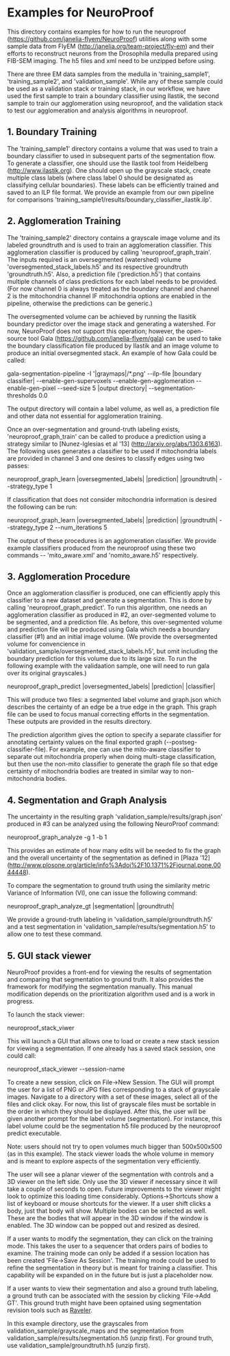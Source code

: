# Examples for NeuroProof

This directory contains examples for how to run the neuroproof
(https://github.com/janelia-flyem/NeuroProof) utilities
along with some sample data from FlyEM (http://janelia.org/team-project/fly-em)
and their efforts to reconstruct neurons from the Drosophila medulla prepared
using FIB-SEM imaging.  The h5 files and xml need to be unzipped before using.  

There are three EM data samples from the medulla in 'training_sample1', 'training_sample2',
and 'validation_sample'.  While any of these sample could be used as a validation stack or
training stack, in our workflow, we have used the first sample to train a boundary
classifier using Ilastik, the second sample to train our agglomeration using neuroproof, and the validation
stack to test our agglomeration and analysis algorithms in neuroproof.

## 1.  Boundary Training

The 'training_sample1' directory contains a volume that was used to train a boundary
classifier to used in subsequent parts of the segmentation flow.  To
generate a classifier, one should use the Ilastik tool from Heidelberg
(http://www.ilastik.org).  One should open up the grayscale stack,
create multiple class labels (where class label 0 should be designated as
classifying cellular boundaries).  These labels can be efficiently
trained and saved to an ILP file format.  We provide an example from
our own pipeline for comparisons 'training_sample1/results/boundary_classifier_ilastik.ilp'.

## 2.  Agglomeration Training

The 'training_sample2' directory contains a grayscale image volume and its labeled groundtruth
and is used to train an agglomeration classifier.  This agglomeration
classifier is produced by calling 'neuroproof_graph_train'.  The inputs required
is an oversegmented (watershed) volume 'oversegmented_stack_labels.h5'
and its respective groundtruth 'groundtruth.h5'.  Also,
a prediction file ('prediction.h5') that contains multiple channels of class predictions for
each label needs to be provided.  (For now channel 0 is always treated as the
boundary channel and channel 2 is the mitochondria channel IF mitochondria options
are enabled in the pipeline, otherwise the predictions can be generic.)

The oversegmented volume can be achieved by running the Ilasitik boundary
predictor over the image stack and generating a watershed.  For now, NeuroProof
does not support this operation; however, the open-source tool Gala
(https://github.com/janelia-flyem/gala) can be used to take the boundary
classification file produced by Ilastik and an image volume to produce an
initial oversegmented stack.  An example of how Gala could be called:

gala-segmentation-pipeline -I '|graymaps|/*.png' --ilp-file |boundary classifier| --enable-gen-supervoxels
                --enable-gen-agglomeration --enable-gen-pixel --seed-size 5 |output directory| --segmentation-thresholds 0.0 

The output directory will contain a label volume, as well as, a prediction file and
other data not essential for agglomeration training.

Once an over-segmentation and ground-truth labeling exists, 'neuroproof_graph_train'
can be called to produce a prediction using a strategy similar to
[Nunez-Iglesias et al '13] (http://arxiv.org/abs/1303.6163).  The following
uses generates a classifier to be used if mitochondria labels are provided
in channel 3 and one desires to classify edges using two passes:

neuroproof_graph_learn |oversegmented_labels| |prediction| |groundtruth| --strategy_type 1

If classification that does not consider mitochondria information is desired
the following can be run:

neuroproof_graph_learn |oversegmented_labels| |prediction| |groundtruth| --strategy_type 2 --num_iterations 5

The output of these procedures is an agglomeration classifier.  We provide example
classifiers produced from the neuroproof using these two commands -- 'mito_aware.xml'
and  'nomito_aware.h5' respectively.


## 3.  Agglomeration Procedure

Once an agglomeration classifier is produced, one can efficiently apply this
classifier to a new dataset and generate a segmentation.  This is done by
calling 'neuroproof_graph_predict'. To run this algorithm, one needs an agglomeration
classifier as produced in #2, an over-segmented volume to be segmented, and a prediction
file.  As before, this over-segmented volume and prediction file will be produced
using Gala which needs a boundary classifier (#1) and an initial image volume.
(We provide the oversegmented volume for convencience in 'validation_sample/oversegmented_stack_labels.h5',
but omit including the boundary prediction for this volume due to its large
size.  To run the following example with the validaation sample, one will need
to run gala over its original grayscales.)

neuroproof_graph_predict |oversegmented_labels| |prediction| |classifier| 

This will produce two files: a segmented label volume and graph.json which describes
the certainty of an edge be a true edge in the graph.  This graph file can be
used to focus manual correcting efforts in the segmentation.  These outputs are
provided in the results directory.

The prediction algorithm gives the option to specify a separate classifier for
annotating certainty values on the final exported graph (--postseg-classifier-file).
For example, one can use the mito-aware classifier to separate out mitochondria
properly when doing multi-stage classification, but then use the non-mito
classifier to generate the graph file so that edge certainty of mitochondria
bodies are treated in similar way to non-mitochondria bodies.

## 4.  Segmentation and Graph Analysis

The uncertainty in the resulting graph 'validation_sample/results/graph.json'
produced in #3 can be analyzed using the following NeuroProof command:

neuroproof_graph_analyze -g 1 -b 1

This provides an estimate of how many edits will be needed to fix the graph
and the overall uncertainty of the segmentation as defined in [Plaza '12] 
(http://www.plosone.org/article/info%3Adoi%2F10.1371%2Fjournal.pone.0044448).

To compare the segmentation to ground truth using the similarity
metric Variance of Information (VI), one can issue the following command:

neuroproof_graph_analyze_gt |segmentation| |groundtruth|

We provide a ground-truth labeling in 'validation_sample/groundtruth.h5'
and a test segmentation in 'validation_sample/results/segmentation.h5'
to allow one to test these command.

## 5. GUI stack viewer

NeuroProof provides a front-end for viewing the results of segmentation
and comparing that segmentation to ground truth.  It also provides the framework
for modifying the segmentation manually.  This manual modification depends
on the prioritization algorithm used and is a work in progress.

To launch the stack viewer:

neuroproof_stack_viwer

This will launch a GUI that allows one to load or create a new stack session
for viewing a segmentation.  If one already has a saved stack session, one could
call:

neuroproof_stack_viewer --session-name <directory of session>

To create a new session, click on File->New Session.  The GUI will prompt the user
for a list of PNG or JPG files corresponding to a stack of grayscale images.  Navigate
to a directory with a set of these images, select all of the files and click okay.
For now, this list of grayscale files must be sortable in the order in which they
should be displayed.
After this, the user will be given another prompt for the label volume (segmentation).
For instance, this label volume could be the segmentation h5 file produced by the neuroproof
predict executable.

Note: users should not try to open volumes much bigger than 500x500x500 (as in this
example).  The stack viewer loads the whole volume in memory and is meant to explore
aspects of the segmentation very efficiently.

The user will see a planar viewer of the segmentation with controls and a 3D viewer
on the left side.  Only use the 3D viewer if necessary since it will take a couple of
seconds to open.  Future improvements to the viewer might look to optimize this loading
time considerably.  Options->Shortcuts show a list of keyboard or mouse shortcuts for
the viewer.  If a user shift clicks a body, just that body will show.  Multiple bodies
can be selected as well.  These are the bodies that will appear in the 3D window if
the window is enabled.  The 3D window can be popped out and resized as desired.

If a user wants to modify the segmentation, they can click on the training mode.  This
takes the user to a sequencer that orders pairs of bodies to examine.  The training
mode can only be added if a session location has been created 'File->Save As Session'.
The training mode could be used to refine the segmentation in theory but is meant for
training a classifier.  This capability will be expanded on in the future but is just
a placeholder now.

If a user wants to view their segmentation and also a ground truth labeling, a ground
truth can be associated with the session by clicking 'File->Add GT'.  This ground
truth might have been optained using segmentation revision tools such as
[Raveler](https://openwiki.janelia.org/wiki/display/flyem/Raveler).

In this example directory, use the grayscales from validation_sample/grayscale_maps
and the segmentation from validation_sample/results/segmentation.h5 (unzip first).
For ground truth, use validation_sample/groundtruth.h5 (unzip first).










